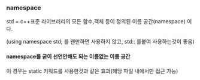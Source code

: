 ### namespace

std = c++표준 라이브러리의 모든 함수,객체 등이 정의된 이름 공간(namespace) 이다.

(using namespace std; 를 왠만하면 사용하지 않고, std:: 를붙여 사용하는것이 좋음)



#### namespace를 굳이 선언안해도 되는 이름없는 이름 공간

이 경우는 static 키워드를 사용한것과 같은 효과(해당 파일 내에서만 접근 가능)

